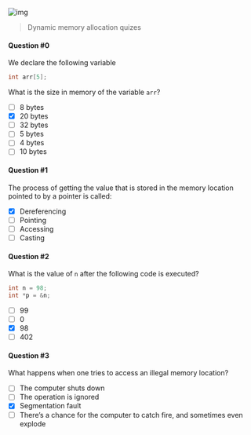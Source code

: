 ![img](https://assets.imaginablefutures.com/media/images/ALX_Logo.max-200x150.png)
> Dynamic memory allocation quizes

#### Question #0
We declare the following variable

```c
int arr[5];
```
What is the size in memory of the variable ```arr```?
* [ ] 8 bytes
* [x] 20 bytes
* [ ] 32 bytes
* [ ] 5 bytes
* [ ] 4 bytes
* [ ] 10 bytes

#### Question #1
The process of getting the value that is stored in the memory location pointed to by a pointer is called:

* [X] Dereferencing
* [ ] Pointing
* [ ] Accessing
* [ ] Casting

#### Question #2
What is the value of ```n``` after the following code is executed?

```c
int n = 98;
int *p = &n;
```
* [ ] 99
* [ ] 0
* [X] 98
* [ ] 402

#### Question #3
What happens when one tries to access an illegal memory location?

* [ ] The computer shuts down
* [ ] The operation is ignored
* [X] Segmentation fault
* [ ] There’s a chance for the computer to catch fire, and sometimes even explode
